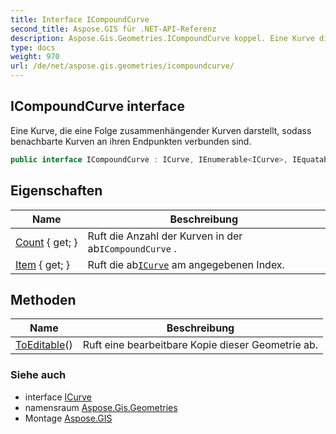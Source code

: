 ```yaml
---
title: Interface ICompoundCurve
second_title: Aspose.GIS für .NET-API-Referenz
description: Aspose.Gis.Geometries.ICompoundCurve koppel. Eine Kurve die eine Folge zusammenhängender Kurven darstellt sodass benachbarte Kurven an ihren Endpunkten verbunden sind.
type: docs
weight: 970
url: /de/net/aspose.gis.geometries/icompoundcurve/
---
```

## ICompoundCurve interface

Eine Kurve, die eine Folge zusammenhängender Kurven darstellt, sodass benachbarte Kurven an ihren Endpunkten verbunden sind.

```csharp
public interface ICompoundCurve : ICurve, IEnumerable<ICurve>, IEquatable<ICompoundCurve>
```

## Eigenschaften

| Name | Beschreibung |
| --- | --- |
| [Count](../../aspose.gis.geometries/icompoundcurve/count/) { get; } | Ruft die Anzahl der Kurven in der ab`ICompoundCurve` . |
| [Item](../../aspose.gis.geometries/icompoundcurve/item/) { get; } | Ruft die ab[`ICurve`](../icurve/) am angegebenen Index. |

## Methoden

| Name | Beschreibung |
| --- | --- |
| [ToEditable](../../aspose.gis.geometries/icompoundcurve/toeditable/)() | Ruft eine bearbeitbare Kopie dieser Geometrie ab. |

### Siehe auch

* interface [ICurve](../icurve/)
* namensraum [Aspose.Gis.Geometries](../../aspose.gis.geometries/)
* Montage [Aspose.GIS](../../)


